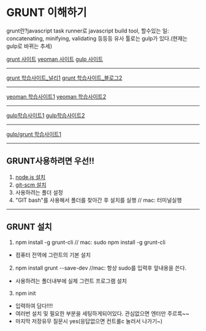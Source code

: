 # GRUNT 이해하기
grunt란?javascript task runner로 javascript build tool,
할수있는 일: concatenating, minifying, validating 등등등
유사 툴로는 gulp가 있다.(현재는 gulp로 바뀌는 추세)

[grunt 사이트](http://gruntjs.com/)
[yeoman 사이트](http://gulpjs.com/)
[gulp 사이트](http://gulpjs.com/)
___
[grunt 학습사이트_널리1](http://nuli.navercorp.com/sharing/blog/post/1132682)
[grunt 학습사이트_블로그2](https://github.com/miconblog/Slide/tree/master/20140305)
___
[yeoman 학습사이트1](http://mobicon.tistory.com/402)
[yeoman 학습사이트2](http://www.hans.or.kr/2014/02/yeoman-angularjs.html)
___
[gulp학습사이트1](http://code.tutsplus.com/ko/tutorials/managing-your-build-tasks-with-gulpjs--net-36910)
[gulp학습사이트2](http://programmingsummaries.tistory.com/356)
___
[gulp/grunt 학습사이트1](http://webframeworks.kr/getstarted/grunt-and-gulp/)
<!--[grunt학습사이트](https://medium.com/sunhyoups-story/grunt%EC%99%80-bower%EB%A5%BC-%EC%9D%B4%EC%9A%A9%ED%95%9C-%EC%9B%B9-%ED%94%84%EB%A1%A0%ED%8A%B8%EC%97%94%EB%93%9C-%EC%A0%9C%EC%9E%91%ED%95%98%EA%B8%B0-bfa32e6614c1#.be7l4nr59)-->
<!--[grunt학습사이트](https://blog.outsider.ne.kr/892)-->
___

## GRUNT사용하려면 우선!!
1. [node.js 설치](https://nodejs.org)
2. [git-scm 설치](https://git-scm.com)
3. 사용하려는 폴더 설정
4. "GIT bash"를 사용해서 폴더를 찾아간 후 설치를 실행 // mac: 터미널실행
___

## GRUNT 설치
1. npm install -g grunt-cli  // mac: sudo npm install -g grunt-cli
  - 컴퓨터 전역에 그런트의 기본 설치
2. npm install grunt --save-dev //mac: 항상 sudo를 입력후 앞내용을 쓴다.
  - 사용하려는 폴더내부에 실제 그런트 프로그램 설치
3. npm init
  - 입력하여 담다!!!!
  - 여러번 설치 및 필요한 부분을 세팅하게되어있다. 관심없으면 엔터만 주르륵~~
  - 마지막 저장유무 질문시 yes(응답없으면 컨트롤c 눌러서 나가기~)





















